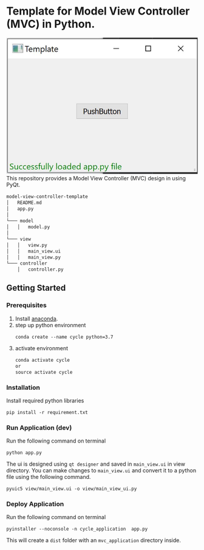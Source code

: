 # Template for Model View Controller (MVC) in Python.

![](window.JPG)
This repository provides a Model View Controller (MVC) design in using PyQt.
```ANSI
model-view-controller-template
│   README.md
│   app.py    
│
└─── model
│   │   model.py
│   
└─── view
│   │   view.py
│   │   main_view.ui
│   │   main_view.py
└─── controller
    │   controller.py
```

## Getting Started

### Prerequisites
1. Install [anaconda](https://www.anaconda.com/distribution/).
2. step up python environment
    ```buildoutcfg
    conda create --name cycle python=3.7
    ```
3. activate environment
    ```buildoutcfg
    conda activate cycle
    or
    source activate cycle
    ```

### Installation
Install required python libraries
```buildoutcfg
pip install -r requirement.txt

```
### Run Application (dev)
Run the following command on terminal
```buildoutcfg
python app.py
```

The ui is designed using `qt designer` and saved in `main_view.ui` in view directory.
You can make changes to `main_view.ui` and convert it to a python file using the following command.
```buildoutcfg
pyuic5 view/main_view.ui -o view/main_view_ui.py
```
### Deploy Application
Run the following command on terminal
```buildoutcfg
pyinstaller --noconsole -n cycle_application  app.py
```

This will create a `dist` folder with an `mvc_application` directory inside.
